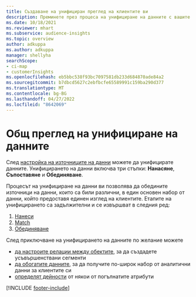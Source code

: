 ```yaml
---
title: Създаване на унифициран преглед на клиентите ви
description: Преминете през процеса на унифициране на данните с вашите данни, за да създадете единен основен набор от потребителски профили.
ms.date: 10/18/2021
ms.reviewer: mhart
ms.subservice: audience-insights
ms.topic: overview
author: adkuppa
ms.author: adkuppa
manager: shellyha
searchScope:
- ci-map
- customerInsights
ms.openlocfilehash: eb5bbc538f93bc7097581db233d684870ade84a2
ms.sourcegitcommit: b7dbcd5627c2ebfbcfe65589991c159ba290d377
ms.translationtype: MT
ms.contentlocale: bg-BG
ms.lasthandoff: 04/27/2022
ms.locfileid: "8642069"
---
```

# <a name="data-unification-overview"></a>Общ преглед на унифициране на данните

След [настройка на източниците на данни](data-sources.md) можете да унифицирате данните. Унифицирането на данни включва три стъпки: **Нанасяне**, **Съпоставяне** и **Обединяване**.

Процесът на унифициране на данни ви позволява да обедините източници на данни, които са били различни, в един основен набор от данни, който предоставя единен изглед на клиентите. Етапите на унифицирането са задължителни и се извършват в следния ред:

1. [Нанеси](map-entities.md)
2. [Match](match-entities.md)
3. [Обединяване](merge-entities.md)

След приключване на унифицирането на данните по желание можете

- [да настроите релации между обектите](relationships.md), за да създадете усъвършенствани сегменти
- [да обогатите данните](enrichment-hub.md), за да получите по-широк набор от аналитични данни за клиентите си
- [определят дейности](activities.md) от някои от погълнатите атрибути


[!INCLUDE [footer-include](includes/footer-banner.md)]